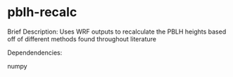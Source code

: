 # pblh-recalc
Brief Description:
Uses WRF outputs to recalculate the PBLH heights based off of different methods found throughout literature


Dependendencies:

numpy

